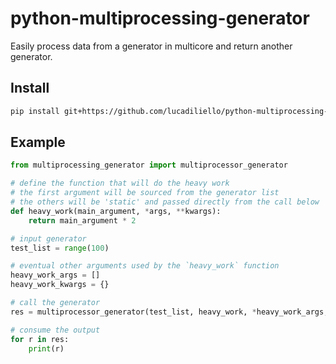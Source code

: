 # python-multiprocessing-generator
Easily process data from a generator in multicore and return another generator.

## Install

```bash
pip install git+https://github.com/lucadiliello/python-multiprocessing-generator --upgrade
```

## Example

```python
from multiprocessing_generator import multiprocessor_generator 

# define the function that will do the heavy work
# the first argument will be sourced from the generator list
# the others will be 'static' and passed directly from the call below
def heavy_work(main_argument, *args, **kwargs):
    return main_argument * 2

# input generator
test_list = range(100)

# eventual other arguments used by the `heavy_work` function
heavy_work_args = []
heavy_work_kwargs = {}

# call the generator
res = multiprocessor_generator(test_list, heavy_work, *heavy_work_args, **heavy_work_kwargs)

# consume the output
for r in res:
    print(r)
```